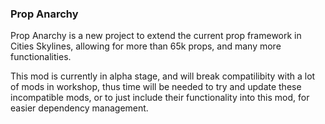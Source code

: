 ### Prop Anarchy

Prop Anarchy is a new project to extend the current prop framework in Cities Skylines, allowing for more than 65k props, and many more functionalities.

This mod is currently in alpha stage, and will break compatilibity with a lot of mods in workshop, thus time will be needed to try and update these incompatible mods, or to just include their functionality into this mod, for easier dependency management.
